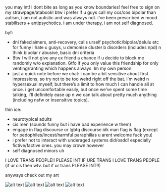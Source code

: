 you may int! i dont bite as long as you know boundaries! feel free to sign on my strawpage/atabook!
btw i prefer if u guys call my ocs/cos bipolar than autism, i am not autistic and was always not. i've been prescribed w mood stabilisers + antipsychotics. i am under therapy, i am not self diagnosed.

byf:
- dni fakeclaimers, anti-recovery, calls urself psychotic/bipolar/delulu etc for funny i hate u gusys, u demonise cluster b disorders (includes npd) n think bipolar r abusive, basic dni criteria
- Btw I will not give any ex friend a chance if u decide to block me randomly w/o explanation. Gtfo if you only value this friendship for only venting/ranting which happens always. Im my own person
- just a quick note before we chat: i can be a bit sensitive about first impressions, so try not to be too weird right off the bat. i'm weird n hypersexual myself, but there’s a limit to how much I can handle all at once. i get uncomfortable easily, but once we’ve spent some time talking, i'll definitely ease up n we can talk about pretty much anything (including nsfw or insensitive topics).

thin ice:
- neurotypical adults
- cis men (sounds funny but i have bad experience w them)
- engage in flag discourse or lgbtq discourse idk man flag is flag (except for pedophiles/incest/harmful paraphilias u arent welcome fuck you)
- i prefer not to interact with underaged systems did/osdd! especially fictive/factive ones. you may crown however
- self diagnosed minors uh

I LOVE TRANS PEOPLE!! PLEASE INT IF URE TRANS I LOVE TRANS PEOPLE (if ur cis then wtv. but if ur trans PLEASE INT!!)


anyways check out my art

![alt text](https://files.catbox.moe/p3im38.png)
![alt text](https://files.catbox.moe/7shorx.png)
![alt text](https://files.catbox.moe/d80ahu.jpg)
![alt text](https://files.catbox.moe/n75jco.png)
